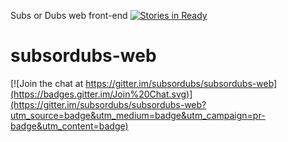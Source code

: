 Subs or Dubs web front-end
[![Stories in Ready](https://badge.waffle.io/subsordubs/subsordubs-web.png?label=ready&title=Ready)](https://waffle.io/subsordubs/subsordubs-web)
# subsordubs-web
[![Join the chat at https://gitter.im/subsordubs/subsordubs-web](https://badges.gitter.im/Join%20Chat.svg)](https://gitter.im/subsordubs/subsordubs-web?utm_source=badge&utm_medium=badge&utm_campaign=pr-badge&utm_content=badge)